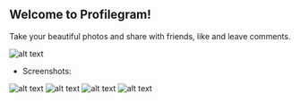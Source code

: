 ## Welcome to Profilegram!

Take your beautiful photos and share with friends, like and leave comments.

![alt text](https://i.ibb.co/Sx3QY0Q/App-QR.jpg)

- Screenshots:

![alt text](https://i.ibb.co/nRnFhtM/main-app-page-example.jpg)
![alt text](https://i.ibb.co/cbBFQsF/create-post-screen-example.jpg)
![alt text](https://i.ibb.co/SfnZH6H/comment-screen-example.jpg)
![alt text](https://i.ibb.co/txMHcd7/profile-example.jpg)
